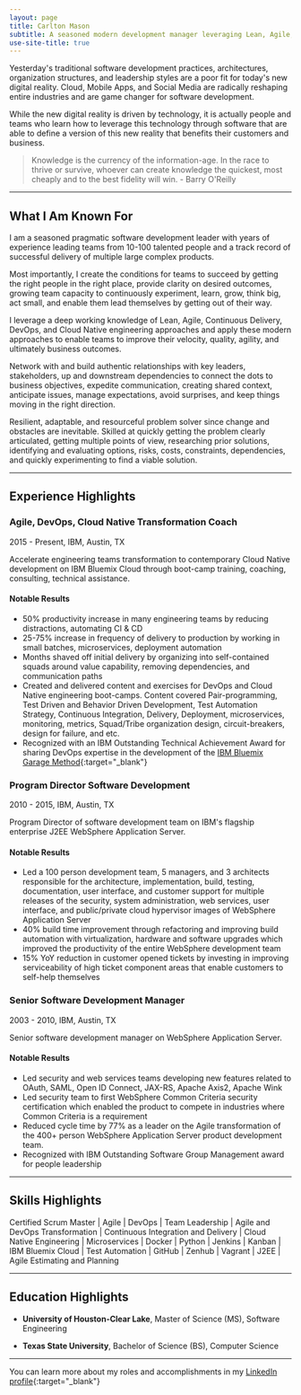 ```yaml
---
layout: page
title: Carlton Mason
subtitle: A seasoned modern development manager leveraging Lean, Agile, DevOps, and Cloud Native engineering to improve velocity, quality, agility, and ultimately business outcomes
use-site-title: true
---
```


Yesterday's traditional software development practices, architectures, organization structures, and leadership styles are a poor fit for today's new digital reality. Cloud, Mobile Apps, and Social Media are radically reshaping entire industries and are game changer for software development.

While the new digital reality is driven by technology, it is actually people and teams who learn how to leverage this technology through software that are able to define a version of this new reality that benefits their customers and business.

> Knowledge is the currency of the information-age. In the race to thrive or survive, whoever can create knowledge the quickest, most cheaply and to the best fidelity will win.  - Barry O'Reilly

---
## What I Am Known For

I am a seasoned pragmatic software development leader with years of experience leading teams from 10-100 talented people and a track record of successful delivery of multiple large complex products.

Most importantly, I create the conditions for teams to succeed by getting the right people in the right place, provide clarity on desired outcomes, growing team capacity to continuously experiment, learn, grow, think big, act small, and enable them lead themselves by getting out of their way.

I leverage a deep working knowledge of Lean, Agile, Continuous Delivery, DevOps, and Cloud Native engineering approaches and apply these modern approaches to enable teams to improve their velocity, quality, agility, and ultimately business outcomes.

Network with and build authentic relationships with key leaders, stakeholders, up and downstream dependencies to connect the dots to business objectives, expedite communication, creating shared context, anticipate issues, manage expectations, avoid surprises, and keep things moving in the right direction.

Resilient, adaptable, and resourceful problem solver since change and obstacles are inevitable. Skilled at quickly getting the problem clearly articulated, getting multiple points of view, researching prior solutions, identifying and evaluating options, risks, costs, constraints, dependencies, and quickly experimenting to find a viable solution.

---
## Experience Highlights

### **Agile, DevOps, Cloud Native Transformation Coach**  
2015 - Present,
IBM, Austin, TX

Accelerate engineering teams transformation to contemporary Cloud Native development on IBM Bluemix Cloud through boot-camp training, coaching, consulting, technical assistance.

#### **Notable Results**
- 50% productivity increase in many engineering teams by reducing distractions, automating CI & CD
- 25-75% increase in frequency of delivery to production by working in small batches, microservices, deployment automation
- Months shaved off initial delivery by organizing into self-contained squads around value capability, removing dependencies, and communication paths
- Created and delivered content and exercises for DevOps and Cloud Native engineering boot-camps.  Content covered Pair-programming, Test Driven and Behavior Driven Development, Test Automation Strategy, Continuous Integration, Delivery, Deployment, microservices, monitoring, metrics, Squad/Tribe organization design, circuit-breakers, design for failure, and etc.
- Recognized with an IBM Outstanding Technical Achievement Award for sharing DevOps expertise in the development of the [IBM Bluemix Garage Method](https://www.ibm.com/devops/method/){:target="_blank"} 

### **Program Director Software Development**  
2010 - 2015, 
IBM, Austin, TX

Program Director of software development team on IBM's flagship enterprise J2EE WebSphere Application Server.  

#### **Notable Results**
- Led a 100 person development team, 5 managers, and 3 architects responsible for the architecture, implementation, build, testing, documentation, user interface, and customer support for multiple releases of the security, system administration, web services, user interface, and public/private cloud hypervisor images of WebSphere Application Server
- 40% build time improvement through refactoring and improving build automation with virtualization, hardware and software upgrades which improved the productivity of the entire WebSphere development team
- 15% YoY reduction in customer  opened tickets by investing in improving serviceability of high ticket component areas that enable customers to self-help themselves

### **Senior Software Development Manager** 
2003 - 2010,
IBM, Austin, TX

Senior software development manager on WebSphere Application Server.

#### **Notable Results**
- Led security and web services teams developing new features related to OAuth, SAML, Open ID Connect, JAX-RS, Apache Axis2, Apache Wink
- Led security team to first WebSphere Common Criteria security certification which enabled the product to compete in industries where Common Criteria is a requirement
- Reduced cycle time by 77% as a leader on the Agile transformation of the 400+ person WebSphere Application Server product development team.  
- Recognized with IBM Outstanding Software Group Management award for people leadership

---
## Skills Highlights
Certified Scrum Master | Agile | DevOps | Team Leadership | Agile and DevOps Transformation | Continuous Integration and Delivery | Cloud Native Engineering |  Microservices | Docker  | Python | Jenkins | Kanban | IBM Bluemix Cloud | Test Automation | GitHub | Zenhub | Vagrant | J2EE | Agile Estimating and Planning

---

## Education Highlights

- **University of Houston-Clear Lake**, Master of Science (MS), Software Engineering

- **Texas State University**, Bachelor of Science (BS), Computer Science

---
You can learn more about my roles and accomplishments in my [LinkedIn profile](https://www.linkedin.com/in/carltonmason/){:target="_blank"}


